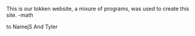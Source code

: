 This is our tokken website, a mixure of programs, was used to create this site. -math

to NamejS And Tyler 
